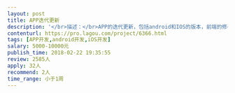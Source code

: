 ```yaml
---                
layout: post       
title: APP迭代更新           
description: '</br>描述：</br>APP的迭代更新，包括android和IOS的版本，前端的修改和优化。</br>商城购买类型的app，可参考任何购物类app</br>人员要求：</br>1、2~3年以上IOS，或者android客户端开发经验；熟练使用iOS，或者android应用开发框架。</br>2、熟练掌握Objective-C及IPhoneSDK，XCode，InterfaceBuilder开发环境</br>3、独立进行过一次完整的iPhone/iPad app产品开发，或者其他手机产品开发；</br>4、精通多线程和网络编程，对高性能程序设计、架构有较多的工作经验</br>'     
contenturl: https://pro.lagou.com/project/6366.html      
tags: [APP开发,android开发,iOS开发]            
salary: 5000-10000元          
publish_time: 2018-02-22 19:35:55         
review: 2585人                   
apply: 32人                   
recommend: 2人                   
time_range: 小于1周              
---                 
```

